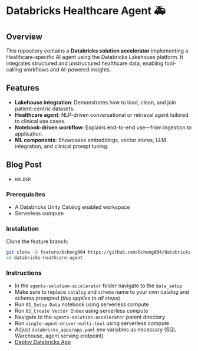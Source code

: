 # Databricks Healthcare Agent 🚑

## Overview
This repository contains a **Databricks solution accelerator** implementing a Healthcare-specific AI agent using the Databricks Lakehouse platform. It integrates structured and unstructured healthcare data, enabling tool-calling workflows and AI-powered insights.

## Features
- **Lakehouse integration**: Demonstrates how to load, clean, and join patient-centric datasets.
- **Healthcare agent**: NLP-driven conversational or retrieval agent tailored to clinical use cases.
- **Notebook-driven workflow**: Explains end-to-end use—from ingestion to application.
- **ML components**: Showcases embeddings, vector stores, LLM integration, and clinical prompt tuning.

## Blog Post
- `HOLDER`

### Prerequisites
- A Databricks Unity Catalog enabled workspace
- Serverless compute

### Installation
Clone the feature branch:

```bash
git clone -b feature/bcheng004 https://github.com/bcheng004/databricks-heathcare-agent.git
cd databricks-heathcare-agent
```

### Instructions
- In the `agents-solution-accelerator` folder navigate to the `data_setup`
- Make sure to replace `catalog` and `schema` name to your own catalog and schema prompted (*this applies to all steps*)
- Run `01_Setup Data` notebook using serverless compute
- Run `02_Create Vector Index` using serverless compute
- Navigate to the `agents-solution-accelerator` parent directory
- Run `single-agent-driver-multi-tool` using serverless compute
- Adjust `databricks_apps/app.yaml` env variables as necessary (SQL Warehouse, agent serving endpoint)
- [Deploy Databricks App](https://docs.databricks.com/aws/en/dev-tools/databricks-apps/deploy#deploy-the-app)
